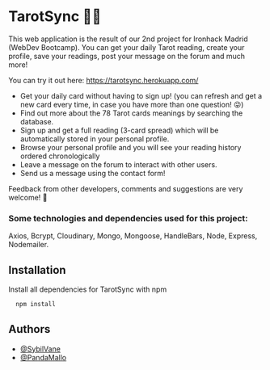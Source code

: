 
# TarotSync 🔮🎴

This web application is the result of our 2nd project for Ironhack Madrid (WebDev Bootcamp).
You can get your daily Tarot reading, create your profile, save your readings, post your message on the forum and much more!

You can try it out here: 
https://tarotsync.herokuapp.com/

- Get your daily card without having to sign up! (you can refresh and get a new card every time, in case you have more than one question! 😜)
- Find out more about the 78 Tarot cards meanings by searching the database.
- Sign up and get a full reading (3-card spread) which will be automatically stored in your personal profile.
- Browse your personal profile and you will see your reading history ordered chronologically
- Leave a message on the forum to interact with other users.
- Send us a message using the contact form!

Feedback from other developers, comments and suggestions are very welcome! 🥰


### Some technologies and dependencies used for this project: 
Axios, Bcrypt, Cloudinary, Mongo, Mongoose, HandleBars, Node, Express, Nodemailer.

## Installation

Install all dependencies for TarotSync with npm

```bash
  npm install
```
    
## Authors
- [@SybilVane](https://github.com/SybilVane)
- [@PandaMallo](https://github.com/PandaMallo)

  
